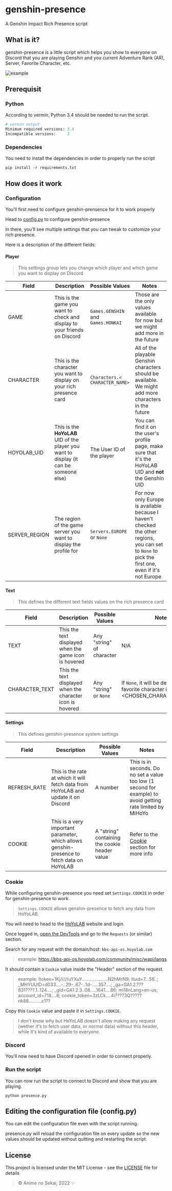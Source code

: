# genshin-presence

A Genshin Impact Rich Presence script

## What is it?

genshin-presence is a little script which helps you show to everyone on Discord that you are playing Genshin and you current Adventure Rank (AR), Server, Favorite Character, etc.

![example](./example.png)

## Prerequisit

### Python

According to vermin, Python 3.4 should be needed to run the script.

```python
# vermin output
Minimum required versions: 3.4
Incompatible versions:     2
```

### Dependencies

You need to install the dependencies in order to properly run the script

```shell
pip install -r requirements.txt
```

## How does it work

### Configuration

You'll first need to configure genshin-prensence for it to work properly

Head to [config.py](./config.py) to configure genshin-presence

In there, you'll see multiple settings that you can tweak to customize your rich presence.

Here is a description of the different fields:

#### Player

> This settings group lets you change which player and which game you want to display on Discord

| Field         | Description                                                                        | Possible Values                                                                          | Notes                                                                                                                                            |
|---------------|------------------------------------------------------------------------------------|------------------------------------------------------------------------------------------|--------------------------------------------------------------------------------------------------------------------------------------------------|
| GAME          | This is the game you want to check and display to your friends on Discord          | `Games.GENSHIN` and `Games.HONKAI`                                                           | Those are the only values available for now but we might add more in the future                                                                  |
| CHARACTER     | This is the character you want to display on your rich presence card               | `Characters.< CHARACTER_NAME>` | All of the playable Genshin characters should be available. We might add more characters in the future                                                                                                       |
| HOYOLAB_UID   | This is the **HoYoLAB** UID of the player you want to display (it can be someone else) | The User ID of the player                                                                | You can find it on the user's profile page, make sure that it's the HoYoLAB UID and **not** the Genshin UID                                                                                                       |
| SERVER_REGION | The region of the game server you want to display the profile for                  | `Servers.EUROPE` or `None`                                                                   | For now only Europe is available because I haven't checked the other regions, you can set to `None` to pick the first one, even if it's not Europe |

#### Text

> This defines the different text fields values on the rich presence card

| Field          | Description                                                | Possible Values         | Notes                                                                             |
|----------------|------------------------------------------------------------|-------------------------|-----------------------------------------------------------------------------------|
| TEXT           | This the text displayed when the game icon is hovered      | Any "string" of character | N/A                                                                               |
| CHARACTER_TEXT | This the text displayed when the character icon is hovered | Any "string" or `None`      | If `None`, it will be defined as "My favorite character is <CHOSEN_CHARACTER_NAME>" |

#### Settings

> This defines genshin-presence system settings

| Field        | Description                                                                                | Possible Values                               | Notes                                                |
|--------------|--------------------------------------------------------------------------------------------|-----------------------------------------------|------------------------------------------------------|
| REFRESH_RATE | This is the rate at which it will fetch data from HoYoLAB and update it on Discord         | A number                                      | This is in seconds. Do no set a value too low (1 second for example) to avoid getting rate limited by MiHoYo                                   |
| COOKIE       | This is a very important parameter, which allows genshin-presence to fetch data on HoYoLAB | A "string" containing the cookie header value | Refer to the [Cookie](#cookie) section for more info |

### Cookie

While configuring genshin-presence you need set `Settings.COOKIE` in order for genshin-presence to work.

> `Settings.COOKIE` allows genshin-presence to fetch any data from HoYoLAB.

You will need to head to the [HoYoLAB](https://www.hoyolab.com) website and login.

Once logged in, [open the DevTools](https://support.airtable.com/hc/en-us/articles/232313848-How-to-open-the-developer-console) and go to the `Requests` (or similar) section.

Search for any request with the domain/host: `bbs-api-os.hoyolab.com`

> example: https://bbs-api-os.hoyolab.com/community/misc/wapi/langs

It should contain a `Cookie` value inside the "Header" section of the request.

> example: ltoken=1Kj/////uYXuY....................N2hMrN9; ltuid=7...56..; _MHYUUID=d033....-..29-..67-..1d-.....357....; _ga=GA1.2.???831????.1..124....; _gid=GA1.2.3..08.....1641....86; mi18nLang=en-us; account_id=718....8; cookie_token=3zLCk....4i????3Q?????nk86..........c1??

Copy this `Cookie` value and paste it in `Settings.COOKIE`.

> I don't know why but HoYoLAB doesn't allow making any request (wether it's to fetch user data, or normal data) without this header, while it's kind of available to everyone.

### Discord

You'll now need to have Discord opened in order to connect properly.

### Run the script

You can now run the script to connect to Discord and show that you are playing.

```shell
python presence.py
```

## Editing the configuration file (config.py)

You can edit the configuration file even with the script running.

presence.py will reload the configuration file on every update so the new values should be updated without quitting and restarting the script.

## License

This project is licensed under the MIT License - see the [LICENSE](./LICENSE) file for details

> © Anime no Sekai, 2022 ✨
